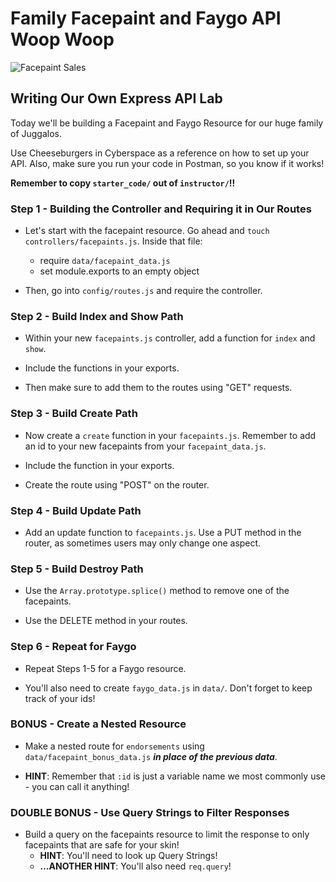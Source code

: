# Family Facepaint and Faygo API Woop Woop
![Facepaint Sales](http://www.rstreet.org/wp-content/uploads/2013/10/juggalos.jpg)
## Writing Our Own Express API Lab

Today we'll be building a Facepaint and Faygo Resource for our huge family of Juggalos.

Use Cheeseburgers in Cyberspace as a reference on how to set up your API. Also, make sure you run your code in Postman, so you know if it works!

**Remember to copy `starter_code/` out of `instructor/`!!**

### Step 1 - Building the Controller and Requiring it in Our Routes

- Let's start with the facepaint resource. Go ahead and `touch controllers/facepaints.js`. Inside that file:

  - require `data/facepaint_data.js`
  - set module.exports to an empty object

- Then, go into `config/routes.js` and require the controller.

### Step 2 - Build Index and Show Path

- Within your new `facepaints.js` controller, add a function for `index` and `show`.

- Include the functions in your exports.

- Then make sure to add them to the routes using "GET" requests.

### Step 3 - Build Create Path

- Now create a `create` function in your `facepaints.js`. Remember to add an id to your new facepaints from your `facepaint_data.js`.

- Include the function in your exports.

- Create the route using "POST" on the router.

### Step 4 - Build Update Path

- Add an update function to `facepaints.js`. Use a PUT method in the router, as sometimes users may only change one aspect.

### Step 5 - Build Destroy Path

- Use the `Array.prototype.splice()` method to remove one of the facepaints.

- Use the DELETE method in your routes.

### Step 6 - Repeat for Faygo

- Repeat Steps 1-5 for a Faygo resource.

- You'll also need to create `faygo_data.js` in `data/`. Don't forget to keep track of your ids!

### BONUS - Create a Nested Resource

  - Make a nested route for `endorsements` using `data/facepaint_bonus_data.js` ___in place of the previous data___.

  - **HINT**: Remember that `:id` is just a variable name we most commonly use - you can call it anything!

### DOUBLE BONUS - Use Query Strings to Filter Responses

- Build a query on the facepaints resource to limit the response to only facepaints that are safe for your skin!
	- **HINT**: You'll need to look up Query Strings!
	- **…ANOTHER HINT**: You'll also need `req.query`!
